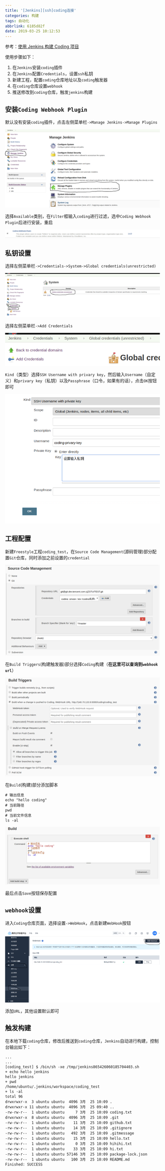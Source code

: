 ```yaml
---
title: '[Jenkins][ssh]coding连接'
categories: 构建
tags: 自动化
abbrlink: 6185d82f
date: 2019-03-25 10:12:53
---
```


参考：[使用 Jenkins 构建 Coding 项目](https://open.coding.net/ci/jenkins/)

使用步骤如下：

1. 在`Jenkins`安装`coding`插件
2. 在`Jenkins`配置`Credentials`，设置`ssh`私钥
3. 新建工程，配置`coding`仓库地址以及`coding`触发器
4. 在`coding`仓库设置`webhook`
5. 推送修改到`coding`仓库，触发`jenkins`构建

## 安装`Coding Webhook Plugin`

默认没有安装`coding`插件，点击左侧菜单栏`->Manage Jenkins->Manage Plugins`

![](/imgs/Jenkins-ssh-coding连接/manage-plugins.png)

选择`Available`类别，在`Filter`框输入`coding`进行过滤，选中`Coding Webhook Plugin`后进行安装，重启

![](/imgs/Jenkins-ssh-coding连接/coding-plugin.png)

## 私钥设置

选择左侧菜单栏`->Credentials->System->Global credentials(unrestricted)`

![](/imgs/Jenkins-ssh-coding连接/global-credentials.png)

选择左侧菜单栏`->Add Credentials`

![](/imgs/Jenkins-ssh-coding连接/add-credentials.png)

`Kind`（类型）选择`SSH Username with privary key`，然后输入`Username`（自定义）和`privary key`（私钥）以及`Passphrase`（口令，如果有的话），点击`OK`按钮即可

![](/imgs/Jenkins-ssh-coding连接/create-ssh-credential.png)

## 工程配置

新建`Freestyle`工程`coding_test`，在`Source Code Management`(源码管理)部分配置`Git`仓库，同时添加之前设置的`credential`

![](/imgs/Jenkins-ssh-coding连接/source-code-management.png)

在`Build Triggers`(构建触发器)部分选择`Coding`构建（**在这里可以查询到`webhook url`**）

![](/imgs/Jenkins-ssh-coding连接/coding-trigger.png)

在`Build`(构建)部分添加脚本

```
# 输出信息
echo "hello coding"
# 当前路径
pwd
# 当前文件信息
ls -al
```

![](/imgs/Jenkins-ssh-coding连接/build-script.png)

最后点击`Save`按钮保存配置

## `webhook`设置

进入`Coding`仓库页面，选择设置`->WebHook`，点击新建`WebHook`按钮

![](/imgs/Jenkins-ssh-coding连接/coding-webhook.png)

添加`URL`，其他设置默认即可

## 触发构建

在本地下载`coding`仓库，修改后推送到`coding`仓库，`Jenkins`自动进行构建，控制台输出如下：

```
...
...
[coding_test] $ /bin/sh -xe /tmp/jenkins865426060185704403.sh
+ echo hello jenkins
hello jenkins
+ pwd
/home/ubuntu/.jenkins/workspace/coding_test
+ ls -al
total 96
drwxrwxr-x  3 ubuntu ubuntu  4096 3月  25 10:09 .
drwxrwxr-x 11 ubuntu ubuntu  4096 3月  25 09:40 ..
-rw-rw-r--  1 ubuntu ubuntu     7 3月  25 10:09 coding.txt
drwxrwxr-x  8 ubuntu ubuntu  4096 3月  25 10:09 .git
-rw-rw-r--  1 ubuntu ubuntu    11 3月  25 10:09 github.txt
-rw-rw-r--  1 ubuntu ubuntu    14 3月  25 10:09 .gitignore
-rw-rw-r--  1 ubuntu ubuntu   492 3月  25 10:09 .gitmessage
-rw-rw-r--  1 ubuntu ubuntu    15 3月  25 10:09 hello.txt
-rw-rw-r--  1 ubuntu ubuntu     0 3月  25 10:09 hihihi.txt
-rw-rw-r--  1 ubuntu ubuntu    33 3月  25 10:09 hi.txt
-rw-rw-r--  1 ubuntu ubuntu 57146 3月  25 10:09 package-lock.json
-rw-rw-r--  1 ubuntu ubuntu   100 3月  25 10:09 README.md
Finished: SUCCESS
```